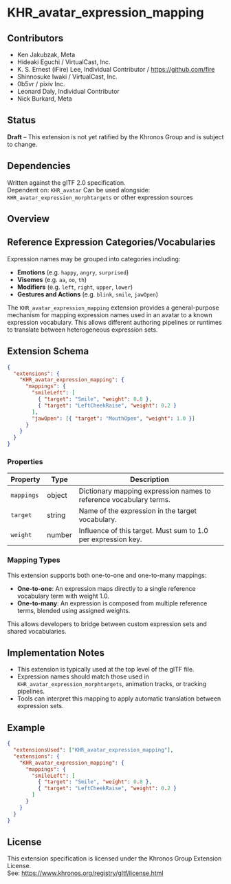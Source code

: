 # KHR_avatar_expression_mapping

## Contributors

- Ken Jakubzak, Meta
- Hideaki Eguchi / VirtualCast, Inc.
- K. S. Ernest (iFire) Lee, Individual Contributor / https://github.com/fire
- Shinnosuke Iwaki / VirtualCast, Inc.
- 0b5vr / pixiv Inc.
- Leonard Daly, Individual Contributor
- Nick Burkard, Meta

## Status

**Draft** – This extension is not yet ratified by the Khronos Group and is subject to change.

## Dependencies

Written against the glTF 2.0 specification.  
Dependent on: `KHR_avatar`
Can be used alongside: `KHR_avatar_expression_morphtargets` or other expression sources

## Overview

## Reference Expression Categories/Vocabularies

Expression names may be grouped into categories including:

- **Emotions** (e.g. `happy`, `angry`, `surprised`)
- **Visemes** (e.g. `aa`, `oo`, `th`)
- **Modifiers** (e.g. `left`, `right`, `upper`, `lower`)
- **Gestures and Actions** (e.g. `blink`, `smile`, `jawOpen`)

The `KHR_avatar_expression_mapping` extension provides a general-purpose mechanism for mapping expression names used in an avatar to a known expression vocabulary. This allows different authoring pipelines or runtimes to translate between heterogeneous expression sets.

## Extension Schema

```json
{
  "extensions": {
    "KHR_avatar_expression_mapping": {
      "mappings": {
        "smileLeft": [
          { "target": "Smile", "weight": 0.8 },
          { "target": "LeftCheekRaise", "weight": 0.2 }
        ],
        "jawOpen": [{ "target": "MouthOpen", "weight": 1.0 }]
      }
    }
  }
}
```

### Properties

| Property   | Type   | Description                                                        |
| ---------- | ------ | ------------------------------------------------------------------ |
| `mappings` | object | Dictionary mapping expression names to reference vocabulary terms. |
| `target`   | string | Name of the expression in the target vocabulary.                   |
| `weight`   | number | Influence of this target. Must sum to 1.0 per expression key.      |

### Mapping Types

This extension supports both one-to-one and one-to-many mappings:

- **One-to-one**: An expression maps directly to a single reference vocabulary term with weight 1.0.
- **One-to-many**: An expression is composed from multiple reference terms, blended using assigned weights.

This allows developers to bridge between custom expression sets and shared vocabularies.

## Implementation Notes

- This extension is typically used at the top level of the glTF file.
- Expression names should match those used in `KHR_avatar_expression_morphtargets`, animation tracks, or tracking pipelines.
- Tools can interpret this mapping to apply automatic translation between expression sets.

## Example

```json
{
  "extensionsUsed": ["KHR_avatar_expression_mapping"],
  "extensions": {
    "KHR_avatar_expression_mapping": {
      "mappings": {
        "smileLeft": [
          { "target": "Smile", "weight": 0.8 },
          { "target": "LeftCheekRaise", "weight": 0.2 }
        ]
      }
    }
  }
}
```

## License

This extension specification is licensed under the Khronos Group Extension License.  
See: https://www.khronos.org/registry/gltf/license.html
